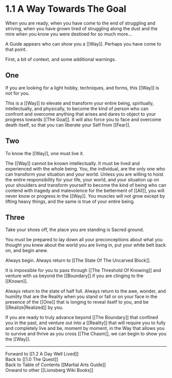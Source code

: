 # 1.1 A Way Towards The Goal

When you are ready, when you have come to the end of struggling and striving, when you have grown tired of struggling along the dust and the mire when you know you were destined for so much more... 

A Guide appears who can show you a [[Way]]. Perhaps you have come to that point. 

First, a bit of context, and some additional warnings. 

## One

If you are looking for a light hobby, techniques, and forms, this [[Way]] is not for you. 

This is a [[Way]] to elevate and transform your entire being, spiritually, intellectually, and physically, to become the kind of person who can confront and overcome anything that arises and dares to object to your progress towards [[The Goal]]. It will also force you to face and overcome death itself, so that you can liberate your Self from [[Fear]]. 

## Two

To know the [[Way]], one must live it. 

The [[Way]] cannot be known intellectually. It must be lived and experienced with the whole being. You, the individual, are the only one who can transform your situation and your world. Unless you are willing to hoist the entire responsibility for your life, your world, and your situation up on your shoulders and transform yourself to become the kind of being who can contend with tragedy and malevolence for the betterment of [[All]], you will never know or progress in  the [[Way]]. You muscles will not grow except by lifting heavy things, and the same is true of your entire being. 

## Three 

Take your shoes off, the place you are standing is Sacred ground.

You must be prepared to lay down all your preconceptions about what you thought you knew about the world you are living in, put your white belt back on, and begin anew. 

Always begin. Always return to [[The State Of The Uncarved Block]]. 

It is impossible for you to pass through [[The Threshold Of Knowing]] and venture with us beyond the [[Boundary]] if you are clinging to the [[Known]]. 

Always return to the state of half full. Always return to the awe, wonder, and humility that are the Reality when you stand or fall or on your face in the presence of the [[One]] that is longing to reveal itself to you, and be [[Realize|Realized]] by you.  

If you are ready to truly advance beyond [[The Boundary]] that confined you in the past, and venture out into a [[Reality]] that will require you to fully and completely live and be, moment by moment, in the Way that allows you to survive and thrive as you cross [[The Chasm]], we can begin to show you the [[Way]]. 

____
Forward to [[1.2 A Day Well Lived]]    
Back to [[1.0 The Quest]]  
Back to Table of Contents [[Martial Arts Guide]]  
Onward to other [[Lionsberg Wiki Books]]  



